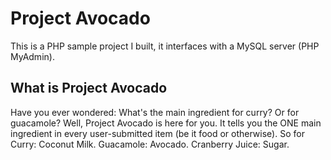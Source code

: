 # Project Avocado
This is a PHP sample project I built, it interfaces with a MySQL server (PHP MyAdmin).

## What is Project Avocado
Have you ever wondered: What's the main ingredient for curry? Or for guacamole? Well, Project Avocado is here for you. It tells you the ONE main ingredient in every user-submitted item (be it food or otherwise). So for Curry: Coconut Milk. Guacamole: Avocado. Cranberry Juice: Sugar. 
